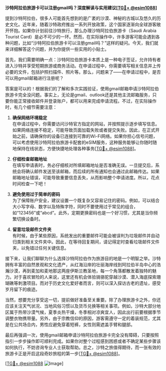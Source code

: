 **沙特阿拉伯旅游卡可以注册gmail吗？深度解读与实用建议[[TG💪+ @esim1088](https://t.me/s/esim1088)]**

提到沙特阿拉伯，很多人可能首先想到的是广袤的沙漠、神秘的古城以及悠久的历史文化。近年来，随着沙特政府推出一系列开放政策，这个国家逐渐向全球游客敞开怀抱。如果你计划前往沙特旅行，那么办理沙特阿拉伯旅游卡（Saudi Arabia Tourist Card）是必不可少的一环。然而，在实际操作中，许多游客可能会遇到各种问题，比如“沙特阿拉伯旅游卡可以注册gmail吗？”这样的疑问。今天，我们就来详细解答这个问题，并为你提供一些实用的小贴士。

首先，我们需要明确一点：沙特阿拉伯旅游卡本质上是一种电子签证，允许持有者进入沙特并享受短期旅游或商务活动。在申请过程中，你需要填写相关信息并上传必要的文件，包括护照扫描件、照片等。那么，问题来了——在申请过程中，是否可以用gmail邮箱进行注册呢？

答案是可以的！根据我们的了解和多次实践验证，使用gmail邮箱申请沙特阿拉伯旅游卡完全没问题。事实上，无论是gmail、outlook还是其他主流邮箱服务，只要你能正常接收邮件并登录账户，都可以用来完成申请流程。不过，在实际操作时，有几个细节需要注意：

1. **确保网络环境稳定**  
   在申请过程中，你需要访问沙特官方指定的网站，并按照提示逐步填写信息。如果网络连接不稳定，可能导致页面加载失败或者提交失败。因此，在正式开始之前，请确保你的设备已连接到可靠的Wi-Fi网络。如果你担心信号问题，可以考虑使用沙特阿拉伯旅游卡配套的eSIM服务，这种服务能够让你随时随地保持在线状态，方便快捷地处理各种事务[[TG💪+ @esim1088](https://t.me/s/esim1088)]。

2. **仔细检查邮箱地址**  
   在填写申请表时，务必仔细核对所填邮箱地址是否准确无误。一旦提交后，系统会将确认邮件发送至该邮箱，而后续的所有通知也会通过此邮箱传达。如果邮箱地址错误，可能导致重要信息丢失，从而影响整个申请进度。所以，花点时间检查一下吧！

3. **避免使用过于简单的密码**  
   为了保障账户安全，建议设置一个既复杂又容易记住的密码。例如，可以结合大小写字母、数字以及特殊字符，同时不要使用过于常见的组合，如“123456”或“abcd”。此外，定期更换密码也是一个好习惯，尤其是当你频繁切换设备时。

4. **留意垃圾邮件文件夹**  
   有时候，由于某些原因，系统发出的重要邮件可能会被误判为垃圾邮件并自动归类到相关文件夹中。因此，在等待回复期间，请记得定时查看垃圾邮件文件夹，以免错过任何关键信息。

接下来，让我们聊聊为什么选择沙特阿拉伯作为旅游目的地是一个明智之举。沙特拥有丰富的自然景观和文化遗产，从红海沿岸的壮丽海岸线到阿拉伯半岛中心的浩瀚沙漠，再到麦加和麦地那这两座伊斯兰教圣地，每一个角落都散发着独特的魅力。对于喜欢冒险的人来说，这里还有机会体验骑骆驼穿越沙漠、潜入海底探索珊瑚礁等刺激项目。而对于历史文化爱好者而言，则可以深入探访古老的遗址，感受岁月留下的痕迹。

当然，想要充分享受这一切，提前做好准备至关重要。除了办理旅游卡之外，你还应该关注天气状况、当地风俗习惯以及货币兑换等相关事项。例如，沙特大部分地区属于热带沙漠气候，夏季炎热干燥，冬季相对凉爽宜人，因此出行前要根据季节调整衣物携带量。另外，由于宗教信仰的原因，游客需遵守一定的着装规范，尤其是在公共场合内，男性应避免穿着短裤，女性则需遮盖手臂和腿部。

最后再强调一次，使用gmail邮箱申请沙特阿拉伯旅游卡完全没有障碍，只要按照指引一步步操作即可顺利完成。如果你对整个过程感到困惑或者不确定某些步骤该如何执行，不妨咨询专业人士获取帮助。总之，沙特之旅值得期待，而一张有效的旅游卡正是开启这段奇妙旅程的第一步[[TG💪+ @esim1088](https://t.me/s/esim1088)]。

[[TG💪+ @esim1088](https://t.me/s/esim1088) ![Image](https://i.postimg.cc/4NQfJmqS/Snipaste-2025-05-13-00-14-12.png)]